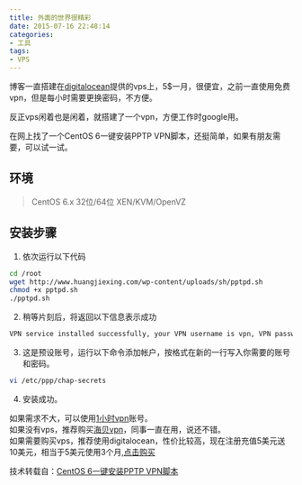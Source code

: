 ```yaml
---
title: 外面的世界很精彩
date: 2015-07-16 22:48:14
categories:
- 工具
tags:
- VPS
---
```


博客一直搭建在[digitalocean](https://www.digitalocean.com/?refcode=b4fcae38bf56)提供的vps上，5$一月，很便宜，之前一直使用免费vpn，但是每小时需要更换密码，不方便。  

反正vps闲着也是闲着，就搭建了一个vpn，方便工作时google用。  

在网上找了一个CentOS 6一键安装PPTP VPN脚本，还挺简单，如果有朋友需要，可以试一试。  

## 环境

> CentOS 6.x 32位/64位
> XEN/KVM/OpenVZ

## 安装步骤

1. 依次运行以下代码  
``` bash
cd /root
wget http://www.huangjiexing.com/wp-content/uploads/sh/pptpd.sh
chmod +x pptpd.sh
./pptpd.sh
```

2. 稍等片刻后，将返回以下信息表示成功  
``` bash
VPN service installed successfully, your VPN username is vpn, VPN password is XXXXXX
```
3. 这是预设账号，运行以下命令添加帐户，按格式在新的一行写入你需要的账号和密码。
``` bash
vi /etc/ppp/chap-secrets
```

4. 安装成功。  

如果需求不大，可以使用[1小时vpn](http://freevpn1.wwdhz.com/)账号。    
如果没有vps，推荐购买[海贝vpn](http://www.17mayi.net/sign/)，同事一直在用，说还不错。  
如果需要购买vps，推荐使用digitalocean，性价比较高，现在注册充值5美元送10美元，相当于5美元使用3个月,[点击购买](https://www.digitalocean.com/?refcode=b4fcae38bf56)  
 
技术转载自：[CentOS 6一键安装PPTP VPN脚本](http://www.huangjiexing.com/398.html)

